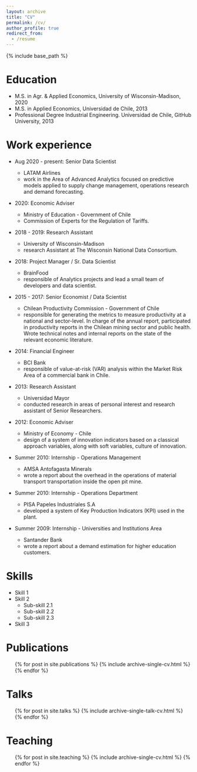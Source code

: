```yaml
---
layout: archive
title: "CV"
permalink: /cv/
author_profile: true
redirect_from:
  - /resume
---
```


{% include base_path %}

Education
======
* M.S. in Agr. & Applied Economics, University of Wisconsin-Madison, 2020
* M.S. in Applied Economics, Universidad de Chile, 2013
* Professional Degree Industrial Engineering. Universidad de Chile, GitHub University, 2013

<!-- * Ph.D in Version Control Theory, GitHub University, 2018 (expected) -->


Work experience
======
* Aug 2020 - present: Senior Data Scientist
  * LATAM Airlines
  * work in the Area of Advanced Analytics focused on predictive models applied to supply change management, operations research and demand forecasting.

* 2020: Economic Adviser
  * Ministry of Education - Government of Chile
  * Commission of Experts for the Regulation of Tariffs.

* 2018 - 2019: Research Assistant
  * University of Wisconsin-Madison
  * research Assistant at The Wisconsin National Data Consortium.

* 2018: Project Manager / Sr. Data Scientist
  * BrainFood
  * responsible of Analytics projects and lead a small team of developers and data scientist.

* 2015 - 2017: Senior Economist / Data Scientist
  * Chilean Productivity Commission - Government of Chile
  * responsible for generating the metrics to measure productivity at a national and sector-level. In charge of the annual report, participated in productivity reports in the Chilean mining sector and public health. Wrote technical notes and internal reports on the state of the relevant economic literature.

* 2014: Financial Engineer
  * BCI Bank
  * responsible of value-at-risk (VAR) analysis within the Market Risk Area of a commercial bank in Chile. 

* 2013: Research Assistant
  * Universidad Mayor
  * conducted research in areas of personal interest and research assistant of Senior Researchers. 

* 2012: Economic Adviser
  * Ministry of Economy - Chile
  * design of a system of innovation indicators based on a classical approach variables, along with soft variables, culture of innovation.

* Summer 2010: Internship - Operations Management
  * AMSA Antofagasta Minerals
  * wrote a report about the overhead in the operations of material transport transportation inside the open pit mine.

* Summer 2010: Internship - Operations Department
  * PISA Papeles Industriales S.A
  * developed a system of Key Production Indicators (KPI) used in the plant.

* Summer 2009: Internship - Universities and Institutions Area
  * Santander Bank
  * wrote a report about a demand estimation for higher education customers.
  
Skills
======
* Skill 1
* Skill 2
  * Sub-skill 2.1
  * Sub-skill 2.2
  * Sub-skill 2.3
* Skill 3

Publications
======
  <ul>{% for post in site.publications %}
    {% include archive-single-cv.html %}
  {% endfor %}</ul>
  
Talks
======
  <ul>{% for post in site.talks %}
    {% include archive-single-talk-cv.html %}
  {% endfor %}</ul>
  
Teaching
======
  <ul>{% for post in site.teaching %}
    {% include archive-single-cv.html %}
  {% endfor %}</ul>
  

